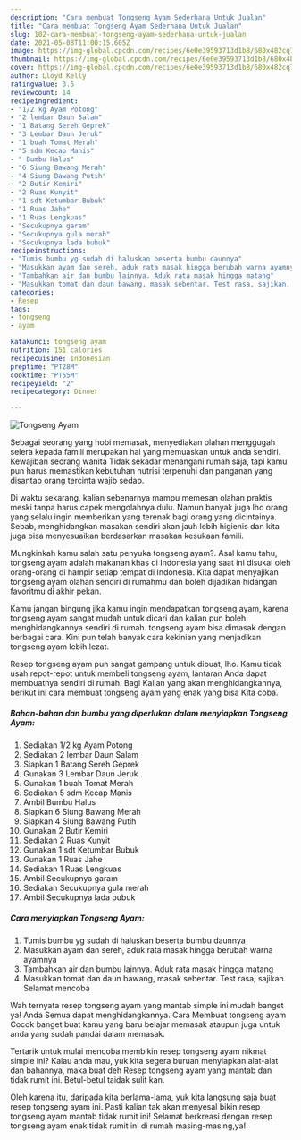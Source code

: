 ```yaml
---
description: "Cara membuat Tongseng Ayam Sederhana Untuk Jualan"
title: "Cara membuat Tongseng Ayam Sederhana Untuk Jualan"
slug: 102-cara-membuat-tongseng-ayam-sederhana-untuk-jualan
date: 2021-05-08T11:00:15.605Z
image: https://img-global.cpcdn.com/recipes/6e0e39593713d1b8/680x482cq70/tongseng-ayam-foto-resep-utama.jpg
thumbnail: https://img-global.cpcdn.com/recipes/6e0e39593713d1b8/680x482cq70/tongseng-ayam-foto-resep-utama.jpg
cover: https://img-global.cpcdn.com/recipes/6e0e39593713d1b8/680x482cq70/tongseng-ayam-foto-resep-utama.jpg
author: Lloyd Kelly
ratingvalue: 3.5
reviewcount: 14
recipeingredient:
- "1/2 kg Ayam Potong"
- "2 lembar Daun Salam"
- "1 Batang Sereh Geprek"
- "3 Lembar Daun Jeruk"
- "1 buah Tomat Merah"
- "5 sdm Kecap Manis"
- " Bumbu Halus"
- "6 Siung Bawang Merah"
- "4 Siung Bawang Putih"
- "2 Butir Kemiri"
- "2 Ruas Kunyit"
- "1 sdt Ketumbar Bubuk"
- "1 Ruas Jahe"
- "1 Ruas Lengkuas"
- "Secukupnya garam"
- "Secukupnya gula merah"
- "Secukupnya lada bubuk"
recipeinstructions:
- "Tumis bumbu yg sudah di haluskan beserta bumbu daunnya"
- "Masukkan ayam dan sereh, aduk rata masak hingga berubah warna ayamnya"
- "Tambahkan air dan bumbu lainnya. Aduk rata masak hingga matang"
- "Masukkan tomat dan daun bawang, masak sebentar. Test rasa, sajikan. Selamat mencoba"
categories:
- Resep
tags:
- tongseng
- ayam

katakunci: tongseng ayam 
nutrition: 151 calories
recipecuisine: Indonesian
preptime: "PT28M"
cooktime: "PT55M"
recipeyield: "2"
recipecategory: Dinner

---
```



![Tongseng Ayam](https://img-global.cpcdn.com/recipes/6e0e39593713d1b8/680x482cq70/tongseng-ayam-foto-resep-utama.jpg)

Sebagai seorang yang hobi memasak, menyediakan olahan menggugah selera kepada famili merupakan hal yang memuaskan untuk anda sendiri. Kewajiban seorang  wanita Tidak sekadar menangani rumah saja, tapi kamu pun harus memastikan kebutuhan nutrisi terpenuhi dan panganan yang disantap orang tercinta wajib sedap.

Di waktu  sekarang, kalian sebenarnya mampu memesan olahan praktis meski tanpa harus capek mengolahnya dulu. Namun banyak juga lho orang yang selalu ingin memberikan yang terenak bagi orang yang dicintainya. Sebab, menghidangkan masakan sendiri akan jauh lebih higienis dan kita juga bisa menyesuaikan berdasarkan masakan kesukaan famili. 



Mungkinkah kamu salah satu penyuka tongseng ayam?. Asal kamu tahu, tongseng ayam adalah makanan khas di Indonesia yang saat ini disukai oleh orang-orang di hampir setiap tempat di Indonesia. Kita dapat menyajikan tongseng ayam olahan sendiri di rumahmu dan boleh dijadikan hidangan favoritmu di akhir pekan.

Kamu jangan bingung jika kamu ingin mendapatkan tongseng ayam, karena tongseng ayam sangat mudah untuk dicari dan kalian pun boleh menghidangkannya sendiri di rumah. tongseng ayam bisa dimasak dengan berbagai cara. Kini pun telah banyak cara kekinian yang menjadikan tongseng ayam lebih lezat.

Resep tongseng ayam pun sangat gampang untuk dibuat, lho. Kamu tidak usah repot-repot untuk membeli tongseng ayam, lantaran Anda dapat membuatnya sendiri di rumah. Bagi Kalian yang akan menghidangkannya, berikut ini cara membuat tongseng ayam yang enak yang bisa Kita coba.

<!--inarticleads1-->

##### Bahan-bahan dan bumbu yang diperlukan dalam menyiapkan Tongseng Ayam:

1. Sediakan 1/2 kg Ayam Potong
1. Sediakan 2 lembar Daun Salam
1. Siapkan 1 Batang Sereh Geprek
1. Gunakan 3 Lembar Daun Jeruk
1. Gunakan 1 buah Tomat Merah
1. Sediakan 5 sdm Kecap Manis
1. Ambil  Bumbu Halus
1. Siapkan 6 Siung Bawang Merah
1. Siapkan 4 Siung Bawang Putih
1. Gunakan 2 Butir Kemiri
1. Sediakan 2 Ruas Kunyit
1. Gunakan 1 sdt Ketumbar Bubuk
1. Gunakan 1 Ruas Jahe
1. Sediakan 1 Ruas Lengkuas
1. Ambil Secukupnya garam
1. Sediakan Secukupnya gula merah
1. Ambil Secukupnya lada bubuk




<!--inarticleads2-->

##### Cara menyiapkan Tongseng Ayam:

1. Tumis bumbu yg sudah di haluskan beserta bumbu daunnya
1. Masukkan ayam dan sereh, aduk rata masak hingga berubah warna ayamnya
1. Tambahkan air dan bumbu lainnya. Aduk rata masak hingga matang
1. Masukkan tomat dan daun bawang, masak sebentar. Test rasa, sajikan. Selamat mencoba




Wah ternyata resep tongseng ayam yang mantab simple ini mudah banget ya! Anda Semua dapat menghidangkannya. Cara Membuat tongseng ayam Cocok banget buat kamu yang baru belajar memasak ataupun juga untuk anda yang sudah pandai dalam memasak.

Tertarik untuk mulai mencoba membikin resep tongseng ayam nikmat simple ini? Kalau anda mau, yuk kita segera buruan menyiapkan alat-alat dan bahannya, maka buat deh Resep tongseng ayam yang mantab dan tidak rumit ini. Betul-betul taidak sulit kan. 

Oleh karena itu, daripada kita berlama-lama, yuk kita langsung saja buat resep tongseng ayam ini. Pasti kalian tak akan menyesal bikin resep tongseng ayam mantab tidak rumit ini! Selamat berkreasi dengan resep tongseng ayam enak tidak rumit ini di rumah masing-masing,ya!.

